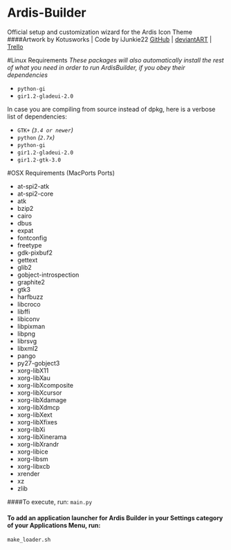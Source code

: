 Ardis-Builder
=============

Official setup and customization wizard for the Ardis Icon Theme
####Artwork by Kotusworks	|	Code by iJunkie22
[GitHub](https://github.com/iJunkie22/Ardis-Builder) | [deviantART](http://kotusworks.deviantart.com/art/Ardis-Icon-Theme-450178304) | [Trello](https://trello.com/b/Rkn5p8kQ/ardis)



#Linux Requirements
*These packages will also automatically install the rest of what you need in order to run ArdisBuilder, if you obey their dependencies*

* `python-gi`
* `gir1.2-gladeui-2.0`


In case you are compiling from source instead of dpkg, here is a verbose list of dependencies:

* `GTK+` *(`3.4 or newer`)*
*  `python` *(`2.7x`)*
*  `python-gi`
*  `gir1.2-gladeui-2.0`
*  `gir1.2-gtk-3.0` 


#OSX Requirements (MacPorts Ports)
* at-spi2-atk
* at-spi2-core
* atk
* bzip2
* cairo
* dbus
* expat
* fontconfig
* freetype
* gdk-pixbuf2
* gettext
* glib2
* gobject-introspection
* graphite2
* gtk3
* harfbuzz
* libcroco
* libffi
* libiconv
* libpixman
* libpng
* librsvg
* libxml2
* pango
* py27-gobject3
* xorg-libX11
* xorg-libXau
* xorg-libXcomposite
* xorg-libXcursor
* xorg-libXdamage
* xorg-libXdmcp
* xorg-libXext
* xorg-libXfixes
* xorg-libXi
* xorg-libXinerama
* xorg-libXrandr
* xorg-libice
* xorg-libsm
* xorg-libxcb
* xrender
* xz
* zlib




####To execute, run:
`main.py`

 
#### To add an application launcher for Ardis Builder in your Settings category of your Applications Menu, run:
`make_loader.sh`
 
